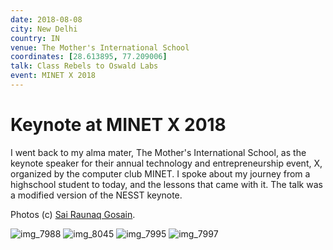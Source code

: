 ```yaml
---
date: 2018-08-08
city: New Delhi
country: IN
venue: The Mother's International School
coordinates: [28.613895, 77.209006]
talk: Class Rebels to Oswald Labs
event: MINET X 2018
---
```


# Keynote at MINET X 2018

I went back to my alma mater, The Mother's International School, as the keynote speaker for their annual technology and entrepreneurship event, X, organized by the computer club MINET. I spoke about my journey from a highschool student to today, and the lessons that came with it. The talk was a modified version of the NESST keynote.

Photos (c) [Sai Raunaq Gosain](https://instagram.com/vellaindian).

![img_7988](https://user-images.githubusercontent.com/2841780/97720874-cb488c00-1aee-11eb-816c-ef38c956e518.jpg)
![img_8045](https://user-images.githubusercontent.com/2841780/97720876-cc79b900-1aee-11eb-80cf-73b95ec452f9.jpg)
![img_7995](https://user-images.githubusercontent.com/2841780/97720881-cd124f80-1aee-11eb-9798-b9b8d6f721a9.jpg)
![img_7997](https://user-images.githubusercontent.com/2841780/97720890-ce437c80-1aee-11eb-99ec-171fcbb73e20.jpg)
